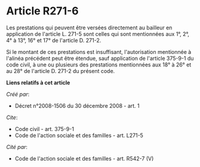 # Article R271-6

Les prestations qui peuvent être versées directement au bailleur en application de l'article L. 271-5 sont celles qui sont
mentionnées aux 1°, 2°, 4° à 13°, 16° et 17° de l'article D. 271-2. 

Si le montant de ces prestations est insuffisant, l'autorisation mentionnée à l'alinéa précédent peut être étendue, sauf
application de l'article 375-9-1 du code civil, à une ou plusieurs des prestations mentionnées aux 18° à 26° et au 28° de
l'article D. 271-2 du présent code.

**Liens relatifs à cet article**

_Créé par_:

  - Décret n°2008-1506 du 30 décembre 2008 - art. 1

_Cite_:

  - Code civil - art. 375-9-1
  - Code de l'action sociale et des familles - art. L271-5

_Cité par_:

  - Code de l'action sociale et des familles - art. R542-7 (V)
